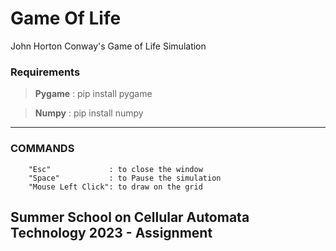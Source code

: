 # Game Of Life
John Horton Conway's Game of Life Simulation

### Requirements
> **Pygame** : pip install pygame

> **Numpy**  : pip install numpy
---
### COMMANDS
        "Esc"             : to close the window
        "Space"           : to Pause the simulation
        "Mouse Left Click": to draw on the grid

## Summer School on Cellular Automata Technology 2023 - Assignment
